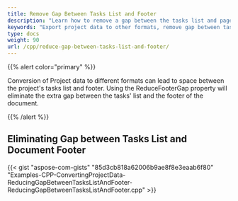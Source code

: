 ```yaml
---
title: Remove Gap Between Tasks List and Footer
description: "Learn how to remove a gap between the tasks list and page footer while exporting Microsoft Project (MPP/XML) files to graphic formats using Aspose.Tasks for C++."
keywords: "Export project data to other formats, remove gap between tasks and footer, Aspose.Tasks, C++"
type: docs
weight: 90
url: /cpp/reduce-gap-between-tasks-list-and-footer/
---
```


{{% alert color="primary" %}}

Conversion of Project data to different formats can lead to space between the project's tasks list and footer. Using the ReduceFooterGap property will eliminate the extra gap between the tasks' list and the footer of the document.

{{% /alert %}}

## **Eliminating Gap between Tasks List and Document Footer**
{{< gist "aspose-com-gists" "85d3cb818a62006b9ae8f8e3eaab6f80" "Examples-CPP-ConvertingProjectData-ReducingGapBetweenTasksListAndFooter-ReducingGapBetweenTasksListAndFooter.cpp" >}}
